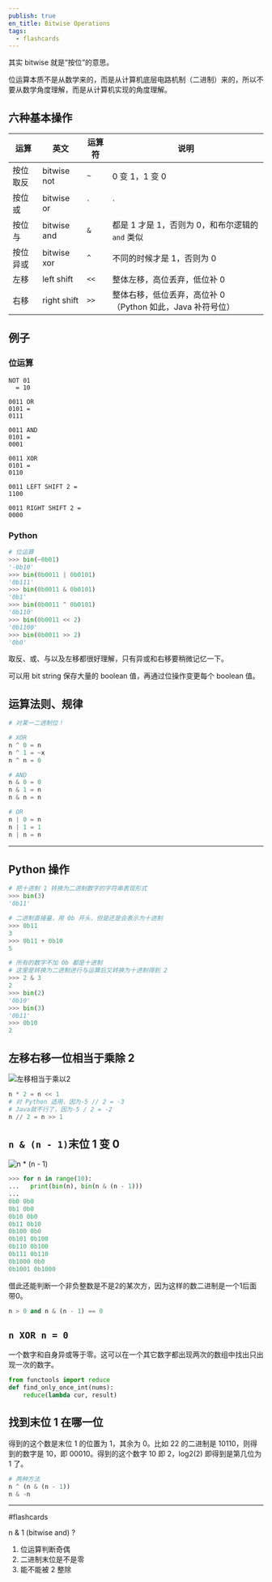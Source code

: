 ```yaml
---
publish: true
en_title: Bitwise Operations
tags:
  - flashcards
---
```



其实 bitwise 就是“按位”的意思。

位运算本质不是从数学来的，而是从计算机底层电路机制（二进制）来的，所以不要从数学角度理解，而是从计算机实现的角度理解。

## 六种基本操作

| 运算 | 英文        | 运算符 | 说明                                                       |
| ---  | ----------- | ------ | ---------------------------------------------------------- |
| 按位取反 | bitwise not | `~` | 0 变 1，1 变 0                                             |
| 按位或   | bitwise or |  `|`  | 只要有 1 就是 1，和布尔逻辑的 `or` 类似                    |
| 按位与   | bitwise and | `&`    | 都是 1 才是 1，否则为 0，和布尔逻辑的 `and` 类似           |
| 按位异或 | bitwise xor | `^`    | 不同的时候才是 1，否则为 0                        |
| 左移 | left shift  | `<<`   | 整体左移，高位丢弃，低位补 0                               |
| 右移 | right shift | `>>`   | 整体右移，低位丢弃，高位补 0（Python 如此，Java 补符号位） |

## 例子

### 位运算

```text
NOT 01
  = 10

0011 OR
0101 =
0111

0011 AND
0101 =
0001

0011 XOR
0101 =
0110

0011 LEFT SHIFT 2 =
1100

0011 RIGHT SHIFT 2 =
0000
```

### Python

```python
# 位运算
>>> bin(~0b01)
'-0b10'
>>> bin(0b0011 | 0b0101)
'0b111'
>>> bin(0b0011 & 0b0101)
'0b1'
>>> bin(0b0011 ^ 0b0101)
'0b110'
>>> bin(0b0011 << 2)
'0b1100'
>>> bin(0b0011 >> 2)
'0b0'
```

取反、或、与以及左移都很好理解，只有异或和右移要稍微记忆一下。

可以用 bit string 保存大量的 boolean 值，再通过位操作变更每个 boolean 值。

## 运算法则、规律

```python
# 对某一二进制位！

# XOR
n ^ 0 = n
n ^ 1 = ~x
n ^ n = 0

# AND
n & 0 = 0
n & 1 = n
n & n = n

# OR
n | 0 = n
n | 1 = 1
n | n = n
```

---

## Python 操作

```python
# 把十进制 1 转换为二进制数字的字符串表现形式
>>> bin(3)
'0b11'

# 二进制直接量，用 0b 开头，但是还是会表示为十进制
>>> 0b11
3
>>> 0b11 + 0b10
5

# 所有的数字不加 0b 都是十进制
# 这里是转换为二进制进行与运算后又转换为十进制得到 2
>>> 2 & 3
2
>>> bin(2)
'0b10'
>>> bin(3)
'0b11'
>>> 0b10
2
```

## 左移右移一位相当于乘除 2

![左移相当于乘以2](左移相当于乘2.jpg)

```python
n * 2 = n << 1
# 对 Python 适用，因为-5 // 2 = -3
# Java就不行了，因为-5 / 2 = -2
n // 2 = n >> 1
```

## `n & (n - 1)`末位 1 变 0

![n * (n - 1)](n%20×%20(n%20-%201).jpg)

```python
>>> for n in range(10):
...   print(bin(n), bin(n & (n - 1)))
...
0b0 0b0
0b1 0b0
0b10 0b0
0b11 0b10
0b100 0b0
0b101 0b100
0b110 0b100
0b111 0b110
0b1000 0b0
0b1001 0b1000
```

借此还能判断一个非负整数是不是2的某次方，因为这样的数二进制是一个1后面带0。

```python
n > 0 and n & (n - 1) == 0
```

## `n XOR n = 0`

一个数字和自身异或等于零。这可以在一个其它数字都出现两次的数组中找出只出现一次的数字。

```python
from functools import reduce
def find_only_once_int(nums):
    reduce(lambda cur, result)
```

## 找到末位 1 在哪一位

得到的这个数是末位 1 的位置为 1，其余为 0。比如 22 的二进制是 10110，则得到的数字是 10，即 00010。得到的这个数字 10 即 2，log2(2) 即得到是第几位为 1 了。

```python
# 两种方法
n ^ (n & (n - 1))
n & -n
```

---

#flashcards 

n & 1 (bitwise and)
?
1. 位运算判断奇偶
2. 二进制末位是不是零
3. 能不能被 2 整除
<!--SR:!2023-06-02,20,270-->